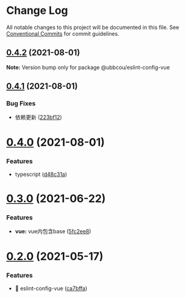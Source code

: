 # Change Log

All notable changes to this project will be documented in this file.
See [Conventional Commits](https://conventionalcommits.org) for commit guidelines.

## [0.4.2](https://github.com/ubbcou/eslint-config/compare/v0.4.1...v0.4.2) (2021-08-01)

**Note:** Version bump only for package @ubbcou/eslint-config-vue





## [0.4.1](https://github.com/ubbcou/eslint-config/compare/v0.4.0...v0.4.1) (2021-08-01)


### Bug Fixes

* 依赖更新 ([223bf12](https://github.com/ubbcou/eslint-config/commit/223bf129016a76ee73d5b38443872e394691b1fa))





# [0.4.0](https://github.com/ubbcou/eslint-config/compare/v0.3.0...v0.4.0) (2021-08-01)


### Features

* typescript ([d48c31a](https://github.com/ubbcou/eslint-config/commit/d48c31acd4c429b747ab5100a53eab789b1c5f8d))





# [0.3.0](https://github.com/ubbcou/eslint-config/compare/v0.2.0...v0.3.0) (2021-06-22)


### Features

* **vue:** vue内包含base ([5fc2ee8](https://github.com/ubbcou/eslint-config/commit/5fc2ee8ba78454f3cdff24a9f5661987843b0850))





# [0.2.0](https://github.com/ubbcou/eslint-config/compare/v0.1.0...v0.2.0) (2021-05-17)


### Features

* 🎸 eslint-config-vue ([ca7bffa](https://github.com/ubbcou/eslint-config/commit/ca7bffa28456ca995cab709c041cce3ab7cdc062))
